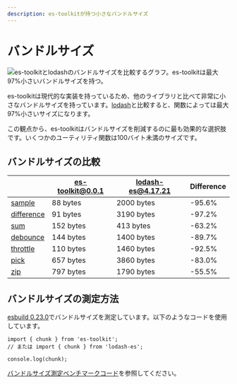 ```yaml
---
description: es-toolkitが持つ小さなバンドルサイズ
---
```


# バンドルサイズ

![es-toolkitとlodashのバンドルサイズを比較するグラフ。es-toolkitは最大97%小さいバンドルサイズを持つ。](/assets/bundle-size.png)

es-toolkitは現代的な実装を持っているため、他のライブラリと比べて非常に小さなバンドルサイズを持っています。[lodash](https://lodash.com)と比較すると、関数によっては最大97%小さいサイズになります。

この観点から、es-toolkitはバンドルサイズを削減するのに最も効果的な選択肢です。いくつかのユーティリティ関数は100バイト未満のサイズです。

## バンドルサイズの比較

|                                            | es-toolkit@0.0.1 | lodash-es@4.17.21 | Difference |
| ------------------------------------------ | ---------------- | ----------------- | ---------- |
| [sample](./reference/array/sample)         | 88 bytes         | 2000 bytes        | -95.6%     |
| [difference](./reference/array/difference) | 91 bytes         | 3190 bytes        | -97.2%     |
| [sum](./reference/math/sum)                | 152 bytes        | 413 bytes         | -63.2%     |
| [debounce](./reference/function/debounce)  | 144 bytes        | 1400 bytes        | -89.7%     |
| [throttle](./reference/function/throttle)  | 110 bytes        | 1460 bytes        | -92.5%     |
| [pick](./reference/object/pick)            | 657 bytes        | 3860 bytes        | -83.0%     |
| [zip](./reference/array/zip)               | 797 bytes        | 1790 bytes        | -55.5%     |

## バンドルサイズの測定方法

[esbuild 0.23.0](https://esbuild.github.io)でバンドルサイズを測定しています。以下のようなコードを使用しています。

```tsx
import { chunk } from 'es-toolkit';
// または import { chunk } from 'lodash-es';

console.log(chunk);
```

[バンドルサイズ測定ベンチマークコード](https://github.com/toss/es-toolkit/tree/main/benchmarks/bundle-size)を参照してください。
